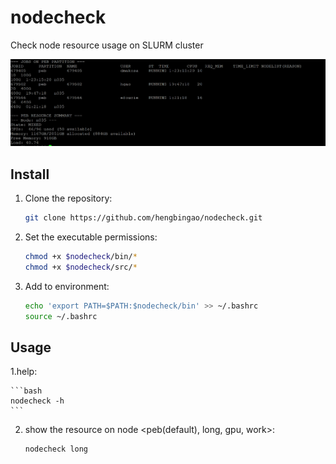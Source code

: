 # nodecheck
Check node resource usage on SLURM cluster

![trash files](https://github.com/hengbingao/nodecheck/blob/main/png/nodecheck.png)



## **Install**

1. Clone the repository:

    ```bash
    git clone https://github.com/hengbingao/nodecheck.git
    ```

2. Set the executable permissions:

    ```bash
    chmod +x $nodecheck/bin/*
    chmod +x $nodecheck/src/*
    ```

3. Add to environment:

    ```bash
    echo 'export PATH=$PATH:$nodecheck/bin' >> ~/.bashrc
    source ~/.bashrc
    ```
## **Usage**


1.help:

    ```bash
    nodecheck -h 
    ```

2. show the resource on node <peb(default), long, gpu, work>:

    ```bash
    nodecheck long 
    ```


